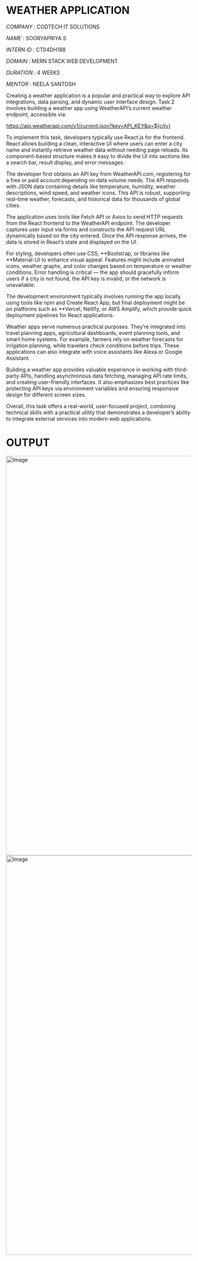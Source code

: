 # WEATHER APPLICATION

*COMPANY* : CODTECH IT SOLUTIONS

*NAME* : SOORYAPRIYA S

*INTERN ID* : CT04DH188

*DOMAIN* : MERN STACK WEB DEVELOPMENT

*DURATION* : 4 WEEKS

*MENTOR* : NEELA SANTOSH

   Creating a weather application is a popular and practical way to explore API integrations, data parsing, and dynamic user interface design. Task 2 involves building a weather app using WeatherAPI’s current weather endpoint, accessible via:

https://api.weatherapi.com/v1/current.json?key=API_KEY&q=${city}

To implement this task, developers typically use React.js for the frontend. React allows building a clean, interactive UI where users can enter a city name and instantly retrieve weather data without needing page reloads. Its component-based structure makes it easy to divide the UI into sections like a search bar, result display, and error messages.

The developer first obtains an API key from WeatherAPI.com, registering for a free or paid account depending on data volume needs. The API responds with JSON data containing details like temperature, humidity, weather descriptions, wind speed, and weather icons. This API is robust, supporting real-time weather, forecasts, and historical data for thousands of global cities.

The application uses tools like Fetch API or Axios to send HTTP requests from the React frontend to the WeatherAPI endpoint. The developer captures user input via forms and constructs the API request URL dynamically based on the city entered. Once the API response arrives, the data is stored in React’s state and displayed on the UI.

For styling, developers often use CSS, **Bootstrap, or libraries like **Material-UI to enhance visual appeal. Features might include animated icons, weather graphs, and color changes based on temperature or weather conditions. Error handling is critical — the app should gracefully inform users if a city is not found, the API key is invalid, or the network is unavailable.

The development environment typically involves running the app locally using tools like npm and Create React App, but final deployment might be on platforms such as **Vercel, Netlify, or AWS Amplify, which provide quick deployment pipelines for React applications.

Weather apps serve numerous practical purposes. They’re integrated into travel planning apps, agricultural dashboards, event planning tools, and smart home systems. For example, farmers rely on weather forecasts for irrigation planning, while travelers check conditions before trips. These applications can also integrate with voice assistants like Alexa or Google Assistant.

Building a weather app provides valuable experience in working with third-party APIs, handling asynchronous data fetching, managing API rate limits, and creating user-friendly interfaces. It also emphasizes best practices like protecting API keys via environment variables and ensuring responsive design for different screen sizes.

Overall, this task offers a real-world, user-focused project, combining technical skills with a practical utility that demonstrates a developer’s ability to integrate external services into modern web applications.

# OUTPUT

<img width="1920" height="1080" alt="Image" src="https://github.com/user-attachments/assets/8f8c648e-2fa2-4fbc-9f3b-f5c0af68608b" />
<img width="1920" height="1080" alt="Image" src="https://github.com/user-attachments/assets/08f0d9f9-e6bb-41ce-95e7-06b59b914dd8" />
